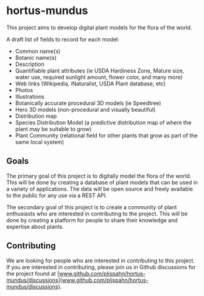 # hortus-mundus

This project aims to develop digital plant models for the flora of the world. 

A draft list of fields to record for each model:
- Common name(s)
- Botanic name(s)
- Description
- Quantifiable plant attributes (ie USDA Hardiness Zone, Mature size, water use, required sunlight amount, flower color, and many more)
- Web links (Wikipedia, iNaturalist, USDA Plant database, etc)
- Photos
- Illustrations
- Botanically accurate procedural 3D models (ie Speedtree)
- Hero 3D models (non-procedural and visually beautiful)
- Distribution map
- Species Distribution Model (a predictive distribution map of where the plant may be suitable to grow)
- Plant Community (relational field for other plants that grow as part of the same local system)

## Goals

The primary goal of this project is to digitally model the flora of the world. This will be done by creating a database of plant models that can be used in a variety of applications. The data will be open source and freely available to the public for any use via a REST API.

The secondary goal of this project is to create a community of plant enthusiasts who are interested in contributing to the project. This will be done by creating a platform for people to share their knowledge and expertise about plants.

## Contributing

We are looking for people who are interested in contributing to this project. If you are interested in contributing, please join us in Github discussions for the project found at [www.github.com/pljspahn/hortus-mundus/discussions](www.github.com/pljspahn/hortus-mundus/discussions).



